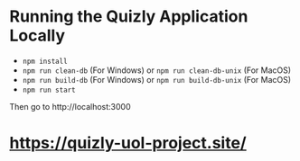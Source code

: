 # Running the Quizly Application Locally

- `npm install`
- `npm run clean-db` (For Windows) or `npm run clean-db-unix` (For MacOS)
- `npm run build-db` (For Windows) or `npm run build-db-unix` (For MacOS)
- `npm run start`

Then go to http://localhost:3000

# https://quizly-uol-project.site/
